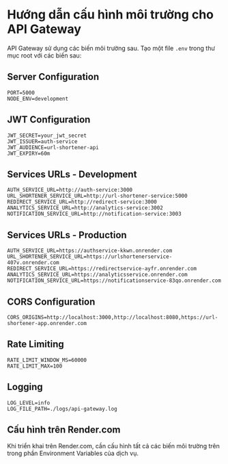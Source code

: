 # Hướng dẫn cấu hình môi trường cho API Gateway

API Gateway sử dụng các biến môi trường sau. Tạo một file `.env` trong thư mục root với các biến sau:

## Server Configuration
```
PORT=5000
NODE_ENV=development
```

## JWT Configuration
```
JWT_SECRET=your_jwt_secret
JWT_ISSUER=auth-service
JWT_AUDIENCE=url-shortener-api
JWT_EXPIRY=60m
```

## Services URLs - Development
```
AUTH_SERVICE_URL=http://auth-service:3000
URL_SHORTENER_SERVICE_URL=http://url-shortener-service:5000
REDIRECT_SERVICE_URL=http://redirect-service:3000
ANALYTICS_SERVICE_URL=http://analytics-service:3002
NOTIFICATION_SERVICE_URL=http://notification-service:3003
```

## Services URLs - Production
```
AUTH_SERVICE_URL=https://authservice-kkwn.onrender.com
URL_SHORTENER_SERVICE_URL=https://urlshortenerservice-407v.onrender.com
REDIRECT_SERVICE_URL=https://redirectservice-ayfr.onrender.com
ANALYTICS_SERVICE_URL=https://analyticsservice.onrender.com
NOTIFICATION_SERVICE_URL=https://notificationservice-83qo.onrender.com
```

## CORS Configuration
```
CORS_ORIGINS=http://localhost:3000,http://localhost:8080,https://url-shortener-app.onrender.com
```

## Rate Limiting
```
RATE_LIMIT_WINDOW_MS=60000
RATE_LIMIT_MAX=100
```

## Logging
```
LOG_LEVEL=info
LOG_FILE_PATH=./logs/api-gateway.log
```

## Cấu hình trên Render.com
Khi triển khai trên Render.com, cần cấu hình tất cả các biến môi trường trên trong phần Environment Variables của dịch vụ. 